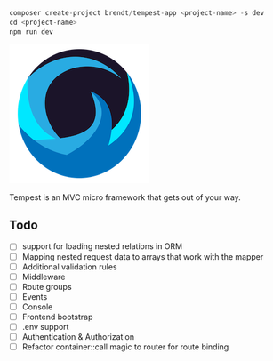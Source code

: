 ```php
composer create-project brendt/tempest-app <project-name> -s dev
cd <project-name>
npm run dev
```

![](/.github/tempest-logo-sm.png)

Tempest is an MVC micro framework that gets out of your way.

## Todo

- [ ] support for loading nested relations in ORM
- [ ] Mapping nested request data to arrays that work with the mapper
- [ ] Additional validation rules
- [ ] Middleware
- [ ] Route groups
- [ ] Events
- [ ] Console
- [ ] Frontend bootstrap
- [ ] .env support
- [ ] Authentication & Authorization
- [ ] Refactor container::call magic to router for route binding